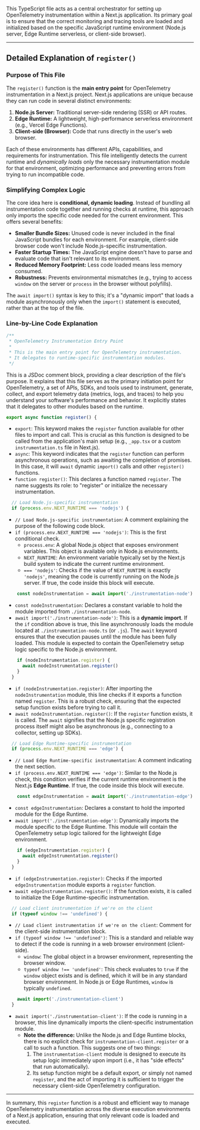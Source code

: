 This TypeScript file acts as a central orchestrator for setting up OpenTelemetry instrumentation within a Next.js application. Its primary goal is to ensure that the correct monitoring and tracing tools are loaded and initialized based on the specific JavaScript runtime environment (Node.js server, Edge Runtime serverless, or client-side browser).

---

## Detailed Explanation of `register()`

### Purpose of This File

The `register()` function is the **main entry point** for OpenTelemetry instrumentation in a Next.js project. Next.js applications are unique because they can run code in several distinct environments:

1.  **Node.js Server:** Traditional server-side rendering (SSR) or API routes.
2.  **Edge Runtime:** A lightweight, high-performance serverless environment (e.g., Vercel Edge Functions).
3.  **Client-side (Browser):** Code that runs directly in the user's web browser.

Each of these environments has different APIs, capabilities, and requirements for instrumentation. This file intelligently detects the current runtime and *dynamically loads* only the necessary instrumentation module for that environment, optimizing performance and preventing errors from trying to run incompatible code.

### Simplifying Complex Logic

The core idea here is **conditional, dynamic loading**. Instead of bundling all instrumentation code together and running checks at runtime, this approach only imports the specific code needed for the current environment. This offers several benefits:

*   **Smaller Bundle Sizes:** Unused code is never included in the final JavaScript bundles for each environment. For example, client-side browser code won't include Node.js-specific instrumentation.
*   **Faster Startup Times:** The JavaScript engine doesn't have to parse and evaluate code that isn't relevant to its environment.
*   **Reduced Memory Footprint:** Less code loaded means less memory consumed.
*   **Robustness:** Prevents environmental mismatches (e.g., trying to access `window` on the server or `process` in the browser without polyfills).

The `await import()` syntax is key to this; it's a "dynamic import" that loads a module asynchronously only when the `import()` statement is executed, rather than at the top of the file.

### Line-by-Line Code Explanation

```typescript
/**
 * OpenTelemetry Instrumentation Entry Point
 *
 * This is the main entry point for OpenTelemetry instrumentation.
 * It delegates to runtime-specific instrumentation modules.
 */
```
This is a JSDoc comment block, providing a clear description of the file's purpose. It explains that this file serves as the primary initiation point for OpenTelemetry, a set of APIs, SDKs, and tools used to instrument, generate, collect, and export telemetry data (metrics, logs, and traces) to help you understand your software's performance and behavior. It explicitly states that it delegates to other modules based on the runtime.

```typescript
export async function register() {
```
*   `export`: This keyword makes the `register` function available for other files to import and call. This is crucial as this function is designed to be called from the application's main setup (e.g., `_app.tsx` or a custom `instrumentation.ts` file in Next.js).
*   `async`: This keyword indicates that the `register` function can perform asynchronous operations, such as awaiting the completion of promises. In this case, it will `await` dynamic `import()` calls and other `register()` functions.
*   `function register()`: This declares a function named `register`. The name suggests its role: to "register" or initialize the necessary instrumentation.

```typescript
  // Load Node.js-specific instrumentation
  if (process.env.NEXT_RUNTIME === 'nodejs') {
```
*   `// Load Node.js-specific instrumentation`: A comment explaining the purpose of the following code block.
*   `if (process.env.NEXT_RUNTIME === 'nodejs')`: This is the first conditional check.
    *   `process.env`: A global Node.js object that exposes environment variables. This object is available only in Node.js environments.
    *   `NEXT_RUNTIME`: An environment variable typically set by the Next.js build system to indicate the current runtime environment.
    *   `=== 'nodejs'`: Checks if the value of `NEXT_RUNTIME` is exactly `'nodejs'`, meaning the code is currently running on the Node.js server. If true, the code inside this block will execute.

```typescript
    const nodeInstrumentation = await import('./instrumentation-node')
```
*   `const nodeInstrumentation`: Declares a constant variable to hold the module imported from `./instrumentation-node`.
*   `await import('./instrumentation-node')`: This is a **dynamic import**. If the `if` condition above is true, this line asynchronously loads the module located at `./instrumentation-node.ts` (or `.js`). The `await` keyword ensures that the execution pauses until the module has been fully loaded. This module is expected to contain the OpenTelemetry setup logic specific to the Node.js environment.

```typescript
    if (nodeInstrumentation.register) {
      await nodeInstrumentation.register()
    }
  }
```
*   `if (nodeInstrumentation.register)`: After importing the `nodeInstrumentation` module, this line checks if it exports a function named `register`. This is a robust check, ensuring that the expected setup function exists before trying to call it.
*   `await nodeInstrumentation.register()`: If the `register` function exists, it is called. The `await` signifies that the Node.js specific registration process itself might also be asynchronous (e.g., connecting to a collector, setting up SDKs).

```typescript
  // Load Edge Runtime-specific instrumentation
  if (process.env.NEXT_RUNTIME === 'edge') {
```
*   `// Load Edge Runtime-specific instrumentation`: A comment indicating the next section.
*   `if (process.env.NEXT_RUNTIME === 'edge')`: Similar to the Node.js check, this condition verifies if the current runtime environment is the Next.js **Edge Runtime**. If true, the code inside this block will execute.

```typescript
    const edgeInstrumentation = await import('./instrumentation-edge')
```
*   `const edgeInstrumentation`: Declares a constant to hold the imported module for the Edge Runtime.
*   `await import('./instrumentation-edge')`: Dynamically imports the module specific to the Edge Runtime. This module will contain the OpenTelemetry setup logic tailored for the lightweight Edge environment.

```typescript
    if (edgeInstrumentation.register) {
      await edgeInstrumentation.register()
    }
  }
```
*   `if (edgeInstrumentation.register)`: Checks if the imported `edgeInstrumentation` module exports a `register` function.
*   `await edgeInstrumentation.register()`: If the function exists, it is called to initialize the Edge Runtime-specific instrumentation.

```typescript
  // Load client instrumentation if we're on the client
  if (typeof window !== 'undefined') {
```
*   `// Load client instrumentation if we're on the client`: Comment for the client-side instrumentation block.
*   `if (typeof window !== 'undefined')`: This is a standard and reliable way to detect if the code is running in a web browser environment (client-side).
    *   `window`: The global object in a browser environment, representing the browser window.
    *   `typeof window !== 'undefined'`: This check evaluates to `true` if the `window` object exists and is defined, which it will be in any standard browser environment. In Node.js or Edge Runtimes, `window` is typically `undefined`.

```typescript
    await import('./instrumentation-client')
  }
```
*   `await import('./instrumentation-client')`: If the code is running in a browser, this line dynamically imports the client-specific instrumentation module.
    *   **Note the difference:** Unlike the Node.js and Edge Runtime blocks, there is no explicit check for `instrumentation-client.register` or a call to such a function. This suggests one of two things:
        1.  The `instrumentation-client` module is designed to execute its setup logic immediately upon import (i.e., it has "side effects" that run automatically).
        2.  Its setup function might be a default export, or simply not named `register`, and the act of importing it is sufficient to trigger the necessary client-side OpenTelemetry configuration.

---

In summary, this `register` function is a robust and efficient way to manage OpenTelemetry instrumentation across the diverse execution environments of a Next.js application, ensuring that only relevant code is loaded and executed.